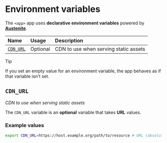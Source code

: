 # Environment variables

The `<app>` app uses **declarative environment variables** powered by
**[Austenite]**.

[austenite]: https://github.com/ezzatron/austenite

| Name                  | Usage    | Description                           |
| :-------------------- | :------- | :------------------------------------ |
| [`CDN_URL`](#CDN_URL) | Optional | CDN to use when serving static assets |

> [!TIP]
> If you set an empty value for an environment variable, the app behaves as if
> that variable isn't set.

## `CDN_URL`

_CDN to use when serving static assets_

The `CDN_URL` variable is an **optional** variable
that takes **URL** values.

### Example values

```sh
export CDN_URL=https://host.example.org/path/to/resource # URL (absolute)
```
